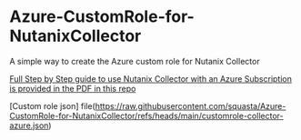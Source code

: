 # Azure-CustomRole-for-NutanixCollector
A simple way to create the Azure custom role for Nutanix Collector

[Full Step by Step guide to use Nutanix Collector with an Azure Subscription is provided in the PDF in this repo](https://github.com/squasta/Azure-CustomRole-for-NutanixCollector/blob/main/Nutanix-Collector-with-Azure-stepbystepguide.pdf)

[Custom role json] file(https://raw.githubusercontent.com/squasta/Azure-CustomRole-for-NutanixCollector/refs/heads/main/customrole-collector-azure.json)
